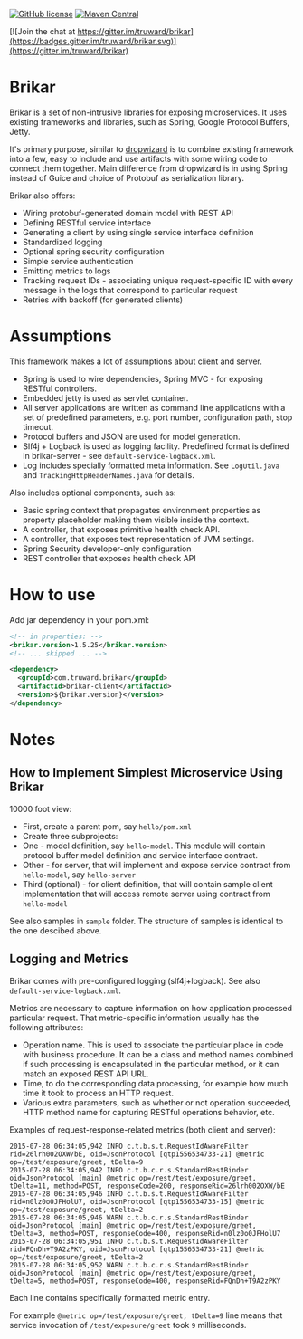 [![GitHub license](https://img.shields.io/badge/license-Apache%202-green.svg)](https://raw.githubusercontent.com/truward/brikar/master/LICENSE)
[![Maven Central](https://img.shields.io/maven-central/v/com.truward.brikar/brikar.svg)](https://repo1.maven.org/maven2/com/truward/brikar/brikar/)

[![Join the chat at https://gitter.im/truward/brikar](https://badges.gitter.im/truward/brikar.svg)](https://gitter.im/truward/brikar)

Brikar
======

Brikar is a set of non-intrusive libraries for exposing microservices.
It uses existing frameworks and libraries, such as Spring, Google Protocol Buffers, Jetty.

It's primary purpose, similar to [dropwizard](https://github.com/dropwizard) is to combine existing framework into a few,
easy to include and use artifacts with some wiring code to connect them together. Main difference from dropwizard is in using Spring instead of Guice and choice of Protobuf as serialization library.

Brikar also offers:

* Wiring protobuf-generated domain model with REST API
* Defining RESTful service interface
* Generating a client by using single service interface definition
* Standardized logging
* Optional spring security configuration
* Simple service authentication
* Emitting metrics to logs
* Tracking request IDs - associating unique request-specific ID with every message in the logs that correspond
to particular request
* Retries with backoff (for generated clients)

# Assumptions

This framework makes a lot of assumptions about client and server.

* Spring is used to wire dependencies, Spring MVC - for exposing RESTful controllers.
* Embedded jetty is used as servlet container.
* All server applications are written as command line applications with a set of predefined parameters,
e.g. port number, configuration path, stop timeout.
* Protocol buffers and JSON are used for model generation.
* Slf4j + Logback is used as logging facility. Predefined format is defined in brikar-server -
see ``default-service-logback.xml``.
* Log includes specially formatted meta information.
See ``LogUtil.java`` and ``TrackingHttpHeaderNames.java`` for details.

Also includes optional components, such as:

* Basic spring context that propagates environment properties as property placeholder making them visible inside the context.
* A controller, that exposes primitive health check API.
* A controller, that exposes text representation of JVM settings.
* Spring Security developer-only configuration
* REST controller that exposes health check API

# How to use

Add jar dependency in your pom.xml:

```xml
<!-- in properties: -->
<brikar.version>1.5.25</brikar.version>
<!-- ... skipped ... -->

<dependency>
  <groupId>com.truward.brikar</groupId>
  <artifactId>brikar-client</artifactId>
  <version>${brikar.version}</version>
</dependency>
```

# Notes

## How to Implement Simplest Microservice Using Brikar

10000 foot view:

* First, create a parent pom, say ``hello/pom.xml``
* Create three subprojects:
* One - model definition, say ``hello-model``. This module will contain protocol buffer model definition and service interface contract.
* Other - for server, that will implement and expose service contract from ``hello-model``, say ``hello-server``
* Third (optional) - for client definition, that will contain sample client implementation that will access remote server using contract from ``hello-model``

See also samples in ``sample`` folder. The structure of samples is identical to the one descibed above.

## Logging and Metrics

Brikar comes with pre-configured logging (slf4j+logback). See also ``default-service-logback.xml``.

Metrics are necessary to capture information on how application processed particular request.
That metric-specific information usually has the following attributes:

* Operation name. This is used to associate the particular place in code with business procedure.
It can be a class and method names combined if such processing is encapsulated in the particular method, or it can
match an exposed REST API URL.
* Time, to do the corresponding data processing, for example how much time it took to process an HTTP request.
* Various extra parameters, such as whether or not operation succeeded, HTTP method name for capturing RESTful operations behavior, etc.

Examples of request-response-related metrics (both client and server):

```
2015-07-28 06:34:05,942 INFO c.t.b.s.t.RequestIdAwareFilter rid=26lrh002OXW/bE, oid=JsonProtocol [qtp1556534733-21] @metric op=/test/exposure/greet, tDelta=9
2015-07-28 06:34:05,942 INFO c.t.b.c.r.s.StandardRestBinder oid=JsonProtocol [main] @metric op=/rest/test/exposure/greet, tDelta=11, method=POST, responseCode=200, responseRid=26lrh002OXW/bE
2015-07-28 06:34:05,946 INFO c.t.b.s.t.RequestIdAwareFilter rid=n0lz0o0JFHolU7, oid=JsonProtocol [qtp1556534733-15] @metric op=/test/exposure/greet, tDelta=2
2015-07-28 06:34:05,946 WARN c.t.b.c.r.s.StandardRestBinder oid=JsonProtocol [main] @metric op=/rest/test/exposure/greet, tDelta=3, method=POST, responseCode=400, responseRid=n0lz0o0JFHolU7
2015-07-28 06:34:05,951 INFO c.t.b.s.t.RequestIdAwareFilter rid=FQnDh+T9A2zPKY, oid=JsonProtocol [qtp1556534733-21] @metric op=/test/exposure/greet, tDelta=2
2015-07-28 06:34:05,952 WARN c.t.b.c.r.s.StandardRestBinder oid=JsonProtocol [main] @metric op=/rest/test/exposure/greet, tDelta=5, method=POST, responseCode=400, responseRid=FQnDh+T9A2zPKY
```

Each line contains specifically formatted metric entry.

For example ``@metric op=/test/exposure/greet, tDelta=9`` line means that service invocation of ``/test/exposure/greet`` took ``9`` milliseconds.
